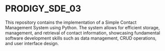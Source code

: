# PRODIGY_SDE_03
This repository contains the implementation of a Simple Contact Management System using Python. The system allows for efficient storage, management, and retrieval of contact information, showcasing fundamental software development skills such as data management, CRUD operations, and user interface design.
